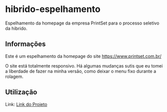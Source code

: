 # hibrido-espelhamento

Espelhamento da homepage da empresa PrintSet para o processo seletivo da hibrido.

## Informações

Este é um espelhamento da homepage do site https://www.printset.com.br/

O site está totalmente responsivo. Há algumas mudanças sutis que eu tomei a liberdade de fazer na minha versão, como deixar o menu fixo durante a rolagem.

## Utilização

Link: <a href="https://amazingbits.github.io/hibrido-espelhamento/">Link do Projeto</a>
